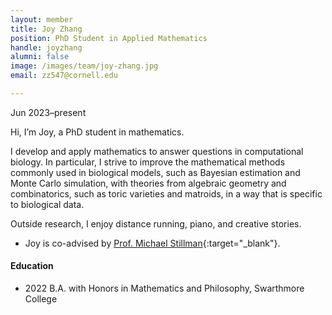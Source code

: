 ```yaml
---
layout: member
title: Joy Zhang
position: PhD Student in Applied Mathematics
handle: joyzhang
alumni: false
image: /images/team/joy-zhang.jpg
email: zz547@cornell.edu

---
```

Jun 2023–present

Hi, I’m Joy, a PhD student in mathematics.

I develop and apply mathematics to answer questions in computational biology. In particular, I strive to improve the mathematical methods commonly used in biological models, such as Bayesian estimation and Monte Carlo simulation, with theories from algebraic geometry and combinatorics, such as toric varieties and matroids, in a way that is specific to biological data.

Outside research, I enjoy distance running, piano, and creative stories.

* Joy is co-advised by [Prof. Michael Stillman](https://math.cornell.edu/michael-e-stillman){:target="_blank"}. 

#### Education 
* 2022 B.A. with Honors in Mathematics and Philosophy, Swarthmore College

